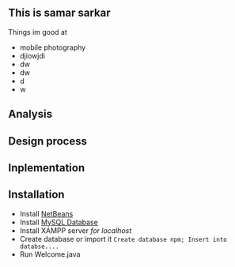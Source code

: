 ## This is samar sarkar 
 Things im good at
 + mobile photography
 + djiowjdi
 + dw
 + dw
 + d
 + w

## Analysis
## Design process
## Inplementation
## Installation
* Install [NetBeans](https://learn.saylor.org/mod/book/view.php?id=26800&chapterid=2454)
* Install [MySQL Database](https://dev.mysql.com/doc/mysql-installation-excerpt/8.0/en/windows-install-archive.html)
* Install XAMPP server _for localhost_
* Create database or import it 
  `Create database npm;
    Insert into databse....`
* Run Welcome.java
